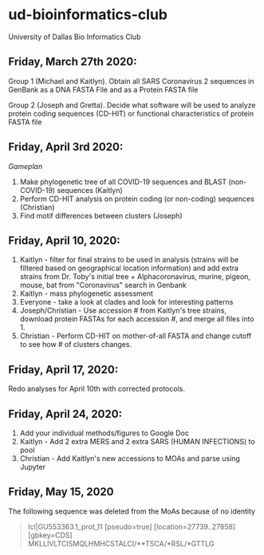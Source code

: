 # ud-bioinformatics-club
University of Dallas Bio Informatics Club

## Friday, March 27th 2020:

Group 1 (Michael and Kaitlyn). Obtain all SARS Coronavirus 2 sequences in GenBank as a DNA FASTA File and as a Protein FASTA file 

Group 2 (Joseph and Gretta). Decide what software will be used to analyze protein coding sequences (CD-HIT) or functional characteristics of protein FASTA file

## Friday, April 3rd 2020:

*Gameplan*
1. Make phylogenetic tree of all COVID-19 sequences and BLAST (non-COVID-19) sequences (Kaitlyn)
2. Perform CD-HIT analysis on protein coding (or non-coding) sequences (Christian)
3. Find motif differences between clusters (Joseph)

## Friday, April 10, 2020:
1) Kaitlyn - filter for final strains to be used in analysis (strains will be filtered based on geographical location information) and add extra strains from Dr. Toby's initial tree + Alphacoronavirus, murine, pigeon, mouse, bat from "Coronavirus" search in Genbank
2) Kaitlyn - mass phylogenetic assessment
3) Everyone - take a look at clades and look for interesting patterns
4) Joseph/Christian - Use accession # from Kaitlyn's tree strains, download protein FASTAs for each accession #, and merge all files into 1.
5) Christian - Perform CD-HIT on mother-of-all FASTA and change cutoff to see how # of clusters changes.

## Friday, April 17, 2020:
Redo analyses for April 10th with corrected protocols.

## Friday, April 24, 2020:
1) Add your individual methods/figures to Google Doc
2) Kaitlyn - Add 2 extra MERS and 2 extra SARS (HUMAN INFECTIONS) to pool
3) Christian - Add Kaitlyn's new accessions to MOAs and parse using Jupyter 

## Friday, May 15, 2020
The following sequence was deleted from the MoAs because of no identity
>lcl|GU553363.1_prot_11 [pseudo=true] [location=27739..27858] [gbkey=CDS]
MKLLIVLTCISMQLHMHCSTALCI/**TSCA/*RSL/*GTTLG
